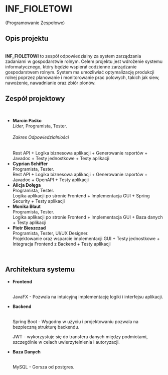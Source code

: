 <h1>INF_FIOLETOWI</h1>(Programowanie Zespołowe)
<br />
<h2>Opis projektu</h2>
<br />
<b>INF_FIOLETOWI</b> to zespół odpowiedzialny za system zarządzania zadaniami w gospodarstwie rolnym. Celem projektu jest wdrożenie systemu informatycznego, 
który będzie wspierał codzienne zarządzanie gospodarstwem rolnym. System ma umożliwiać optymalizację produkcji rolnej poprzez 
planowanie i monitorowanie prac polowych, takich jak siew, nawożenie, nawadnianie oraz zbiór plonów. 
<br />
<h2>Zespół projektowy</h2>
<br />
<ul>
<li><b>Marcin Paśko </b> <br /> <em>Lider</em>, Programista, Tester.<h6>Zakres Odpowiedzialniości</h6>Rest API + Logika biznesowa aplikacji + Generowanie raportów + Javadoc + Testy jednostkowe + Testy aplikacji</li>
<li><b>Cyprian Schiffer</b> <br />Programista, Tester.<br>Rest API + Logika biznesowa aplikacji + Generowanie raportów + Javadoc + OpenAPI + Testy aplikacji  </li>
<li><b>Alicja Dołęga</b> <br />Programista, Tester.<br>Logika aplikacji po stronie Frontend + Implementacja GUI + Spring Security + Testy aplikacji </li>
<li><b>Monika Błaut</b> <br />Programista, Tester.<br>Logika aplikacji po stronie Frontend + Implementacja GUI + Baza danych + Testy aplikacji </li>
<li><b>Piotr Bieszczad</b> <br />Programista, Tester, UI/UX Designer.<br>Projektowanie oraz wsparcie implementacji GUI + Testy jednostkowe + Integracja Frontend z Backend + Testy aplikacji</li> 
</ul>
  <br />
<h2>Architektura systemu</h2>
<ul>
  <li><b>Frontend</b></li><br><p>JavaFX - Pozwala na intuicyjną implementację logiki i interfejsu aplikacji.</p>
  <li><b>Backend</b></li><br><p>Spring Boot - Wygodny w użyciu i projektowaniu pozwala na bezpieczną strukturę backendu.<p><p>JWT - wykorzystuje się do transferu danych między podmiotami, szczególnie w celach uwierzytelnienia i autoryzacji.</p>
  <li><b>Baza Danych</b></li><br><p>MySQL - Gorsza od postgres.</p>
</ul>
